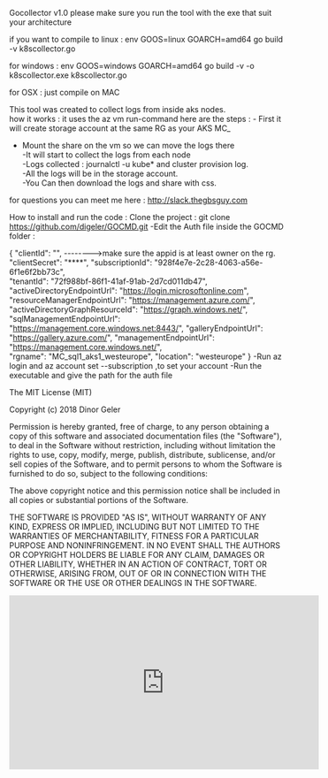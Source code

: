   Gocollector v1.0 
  please make sure you run the tool with the exe that suit your architecture 

  if you want to compile to linux :
  env GOOS=linux GOARCH=amd64 go build -v k8scollector.go

  for windows :
  env GOOS=windows GOARCH=amd64 go build -v -o k8scollector.exe  k8scollector.go

  for OSX :
  just compile on MAC


  
  This tool was created to collect logs from inside aks nodes.  
  how it works :  it uses the az vm run-command  here are the steps :  - First it will create storage account at the same RG as your AKS MC_  
  - Mount the share on the vm so we can move the logs there  
  -It will start to collect the logs from each node   
  -Logs collected : journalctl -u kube* and cluster provision log.  
  -All the logs will be in the storage account.  
  -You Can then download the logs and share with css.
  
   for questions you can meet me here : http://slack.thegbsguy.com

   How to install and run the code : Clone the project : git clone https://github.com/digeler/GOCMD.git -Edit the Auth file inside the GOCMD folder :

{  "clientId": "",                    -------->make sure the appid is at least owner on the rg. 
"clientSecret": "****",  "subscriptionId": "928f4e7e-2c28-4063-a56e-6f1e6f2bb73c",  
"tenantId": "72f988bf-86f1-41af-91ab-2d7cd011db47", 
"activeDirectoryEndpointUrl": "https://login.microsoftonline.com",
"resourceManagerEndpointUrl": "https://management.azure.com/",  
"activeDirectoryGraphResourceId": "https://graph.windows.net/", 
"sqlManagementEndpointUrl": "https://management.core.windows.net:8443/",
"galleryEndpointUrl": "https://gallery.azure.com/",
"managementEndpointUrl": "https://management.core.windows.net/",  
"rgname": "MC_sql1_aks1_westeurope",  "location": "westeurope"
}
     -Run az login and az account set --subscription ,to set your account 
     -Run the executable and give the path for the auth file
     
     

The MIT License (MIT)

Copyright (c) 2018 Dinor Geler 

Permission is hereby granted, free of charge, to any person obtaining a copy of this software and associated documentation files (the "Software"), to deal in the Software without restriction, including without limitation the rights to use, copy, modify, merge, publish, distribute, sublicense, and/or sell copies of the Software, and to permit persons to whom the Software is furnished to do so, subject to the following conditions:

The above copyright notice and this permission notice shall be included in all copies or substantial portions of the Software.

THE SOFTWARE IS PROVIDED "AS IS", WITHOUT WARRANTY OF ANY KIND, EXPRESS OR IMPLIED, INCLUDING BUT NOT LIMITED TO THE WARRANTIES OF MERCHANTABILITY, FITNESS FOR A PARTICULAR PURPOSE AND NONINFRINGEMENT. IN NO EVENT SHALL THE AUTHORS OR COPYRIGHT HOLDERS BE LIABLE FOR ANY CLAIM, DAMAGES OR OTHER LIABILITY, WHETHER IN AN ACTION OF CONTRACT, TORT OR OTHERWISE, ARISING FROM, OUT OF OR IN CONNECTION WITH THE SOFTWARE OR THE USE OR OTHER DEALINGS IN THE SOFTWARE.  


<iframe width="560" height="315" src="https://www.youtube.com/embed/IAbXuSNHrAU" frameborder="0" allow="autoplay; encrypted-media" allowfullscreen></iframe>


